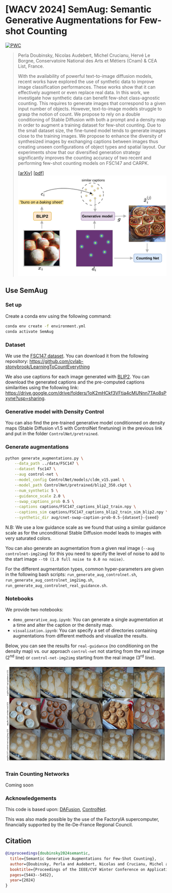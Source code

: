 # [WACV 2024] SemAug: Semantic Generative Augmentations for Few-shot Counting

[![PWC](https://img.shields.io/endpoint.svg?url=https://paperswithcode.com/badge/semantic-generative-augmentations-for-few/object-counting-on-fsc147)](https://paperswithcode.com/sota/object-counting-on-fsc147?p=semantic-generative-augmentations-for-few)

> Perla Doubinsky, Nicolas Audebert, Michel Crucianu, Hervé Le Borgne,
> Conservatoire National des Arts et Métiers (Cnam) & CEA List, France.
>
>With the availability of powerful text-to-image diffusion models, recent works have explored the use of synthetic data to improve image classification performances. These works show that it can effectively augment or even replace real data. In this work, we investigate how synthetic data can benefit few-shot class-agnostic counting. This requires to generate images that correspond to a given input number of objects. However, text-to-image models struggle to grasp the notion of count. We propose to rely on a double conditioning of Stable Diffusion with both a prompt and a density map in order to augment a training dataset for few-shot counting. Due to the small dataset size, the fine-tuned model tends to generate images close to the training images. We propose to enhance the diversity of synthesized images by exchanging captions between images thus creating unseen configurations of object types and spatial layout. Our experiments show that our diversified generation strategy significantly improves the counting accuracy of two recent and performing few-shot counting models on FSC147 and CARPK.
>
>[[arXiv]](https://arxiv.org/abs/2311.16122)
>[[pdf]](https://openaccess.thecvf.com/content/WACV2024/papers/Doubinsky_Semantic_Generative_Augmentations_for_Few-Shot_Counting_WACV_2024_paper.pdf)
>![figure](https://github.com/perladoubinsky/SemAug/blob/main/images/div_aug_fsc.jpeg)

## Use SemAug

### Set up

Create a conda env using the following command:

```bash
conda env create -f environment.yml
conda activate SemAug
```

### Dataset

We use the [FSC147 dataset](https://openaccess.thecvf.com/content/CVPR2021/papers/Ranjan_Learning_To_Count_Everything_CVPR_2021_paper.pdf). 
You can download it from the following repository: https://github.com/cvlab-stonybrook/LearningToCountEverything

We also use captions for each image generated with [BLIP2](https://github.com/salesforce/LAVIS/tree/main/projects/blip2).
You can download the generated captions and the pre-computed captions similarities using the following link:
https://drive.google.com/drive/folders/1oK2mHCkf3VFtia4cMUNnn7TAo8sPxyne?usp=sharing.

### Generative model with Density Control

You can also find the pre-trained generative model conditionned on density maps (Stable Diffusion v1.5 with ControlNet finetuning) in the previous link and put in the folder ```ControlNet/pretrained```.

### Generate augmentations 

```bash
python generate_augmentations.py \
    --data_path ../data/FSC147 \
    --dataset fsc147 \
    --aug control-net \
    --model_config ControlNet/models/cldm_v15.yaml \
    --model_path ControlNet/pretrained/blip2_350.ckpt \
    --num_synthetic 5 \
    --guidance_scale 2.0 \
    --swap_captions_prob 0.5 \
    --captions captions/FSC147_captions_blip2_train.npy \
    --captions_sim captions/FSC147_captions_blip2_train_sim_blip2.npy \
    --synthetic_dir aug/cnet-swap-caption-prob-0.5-{dataset}-{seed} 
```

N.B: We use a low guidance scale as we found that using a similar guidance scale as for the unconditional Stable Diffusion model leads to images with very saturated colors.

You can also generate an augmentation from a given real image (```--aug controlnet-img2img```) for this you need to specify the level of noise to add to the start image ```--t0 (1.0 full noise to 0.0 no noise)```.


For the different augmentation types, common hyper-parameters are given in the following bash scripts: ```run_generate_aug_controlnet.sh```, ```run_generate_aug_controlnet_img2img.sh```, ```run_generate_aug_controlnet_real_guidance.sh```.

### Notebooks

We provide two notebooks: 
- ```demo_generative_aug.ipynb```: You can generate a single augmentation at a time and alter the caption or the density map.
- ```visualization.ipynb```: You can specify a set of directories containing augmentations from different methods and visualize the results. 

Below, you can see the results for ```real-guidance``` (no conditioning on the density map) vs. our approach ```control-net``` not starting from the real image (2<sup>nd</sup> line) or ```control-net-img2img``` starting from the real image (3<sup>rd</sup> line).

![figure](https://github.com/perladoubinsky/SemAug/blob/main/images/comparison.png)

### Train Counting Networks

Coming soon


### Acknowledgements

This code is based upon: [DAFusion](https://github.com/brandontrabucco/da-fusion), [ControlNet](https://github.com/lllyasviel/ControlNet).

This was also made possible by the use of the FactoryIA supercomputer, financially supported by the Ile-De-France Regional Council.



## Citation 
```bibtex
@inproceedings{doubinsky2024semantic,
  title={Semantic Generative Augmentations for Few-Shot Counting},
  author={Doubinsky, Perla and Audebert, Nicolas and Crucianu, Michel and Le Borgne, Herv{\'e}},
  booktitle={Proceedings of the IEEE/CVF Winter Conference on Applications of Computer Vision},
  pages={5443--5452},
  year={2024}
}
```



